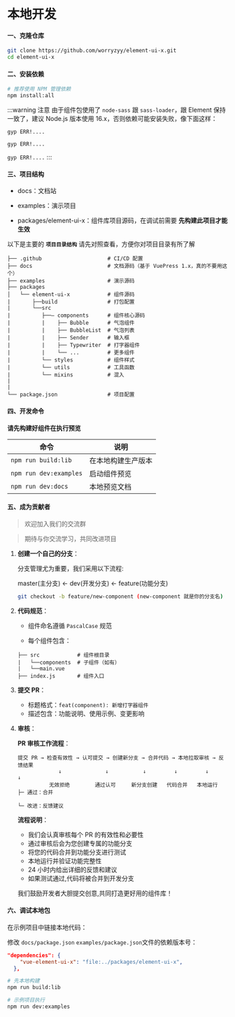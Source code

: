 # 本地开发

#### **一、克隆仓库**

```bash
git clone https://github.com/worryzyy/element-ui-x.git
cd element-ui-x
```

#### **二、安装依赖**

```bash
# 推荐使用 NPM 管理依赖
npm install:all
```

:::warning 注意
由于组件包使用了 `node-sass` 跟 `sass-loader`，跟 Element 保持一致了，建议 Node.js 版本使用 16.x，否则依赖可能安装失败，像下面这样：

`gyp ERR!....`

`gyp ERR!....`

`gyp ERR!....`
:::

#### **三、项目结构**

- docs：文档站

- examples：演示项目

- packages/element-ui-x：组件库项目源码，在调试前需要 **先构建此项目才能生效**

以下是主要的 **`项目目录结构`** 请先对照查看，方便你对项目目录有所了解

```plaintext
├── .github                     # CI/CD 配置
├── docs                        # 文档源码（基于 VuePress 1.x，真的不要用这个）
├── examples                    # 演示源码
├── packages
│   └── element-ui-x            # 组件源码
|       ├──build                # 打包配置
|       └──src
|          ├──— components      # 组件核心源码
|          |    ├── Bubble      # 气泡组件
|          |    ├── BubbleList  # 气泡列表
|          |    ├── Sender      # 输入框
|          |    ├── Typewriter  # 打字器组件
|          |    └── ...         # 更多组件
|          └── styles           # 组件样式
|          └── utils            # 工具函数
|          └── mixins           # 混入
|
|
└── package.json                # 项目配置
```

#### **四、开发命令**

**请先构建好组件在执行预览**

| 命令                   | 说明               |
| ---------------------- | ------------------ |
| `npm run build:lib`    | 在本地构建生产版本 |
| `npm run dev:examples` | 启动组件预览       |
| `npm run dev:docs`     | 本地预览文档       |

#### **五、成为贡献者**

> 欢迎加入我们的交流群

> 期待与你交流学习，共同改进项目

1. **创建一个自己的分支**：

   分支管理尤为重要，我们采用以下流程:

   master(主分支) ← dev(开发分支) ← feature(功能分支)

   ```bash
   git checkout -b feature/new-component (new-component 就是你的分支名)
   ```

2. **代码规范**：

   - 组件命名遵循 `PascalCase` 规范

   - 每个组件包含：

   ```plaintext
   ├── src            # 组件根目录
   |   └──components  # 子组件（如有）
   |   └──main.vue
   ├── index.js       # 组件入口
   ```

3. **提交 PR**：

   - 标题格式：`feat(component): 新增打字器组件`
   - 描述包含：功能说明、使用示例、变更影响

4. **审核**：

   **PR 审核工作流程**：

   ```
   提交 PR → 检查有效性 → 认可提交 → 创建新分支 → 合并代码 → 本地拉取审核 → 反馈结果
                ↓              ↓           ↓         ↓         ↓           ↓
             无效拒绝        通过认可     新分支创建   代码合并   本地运行    ├─ 通过：合并
                                                                      └─ 改进：反馈建议
   ```

   **流程说明**：

   - 我们会认真审核每个 PR 的有效性和必要性
   - 通过审核后会为您创建专属的功能分支
   - 将您的代码合并到功能分支进行测试
   - 本地运行并验证功能完整性
   - 24 小时内给出详细的反馈和建议
   - 如果测试通过,代码将被合并到开发分支

   我们鼓励开发者大胆提交创意,共同打造更好用的组件库！

#### **六、调试本地包**

在示例项目中链接本地代码：

修改 `docs/package.json` `examples/package.json`文件的依赖版本号：

```json
"dependencies": {
    "vue-element-ui-x": "file:../packages/element-ui-x",
  },
```

```bash
# 先本地构建
npm run build:lib

# 示例项目执行
npm run dev:examples
```
